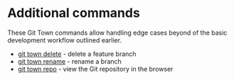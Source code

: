 # Additional commands

These Git Town commands allow handling edge cases beyond of the basic
development workflow outlined earlier.

- [git town delete](commands/delete.md) - delete a feature branch
- [git town rename](commands/rename.md) - rename a branch
- [git town repo](commands/repo.md) - view the Git repository in the browser
